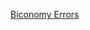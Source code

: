 <span><a href="https://docs.biconomy.io/troubleshooting/commonerrors" target="_blank">Biconomy Errors</a></span>